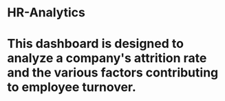 # HR-Analytics
# This dashboard is designed to analyze a company's attrition rate and the various factors contributing to employee turnover.
